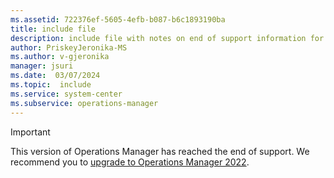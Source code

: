 ```yaml
---
ms.assetid: 722376ef-5605-4efb-b087-b6c1893190ba
title: include file
description: include file with notes on end of support information for 1801 and 1807, notes for use in all articles under 1801 and 1807 monikers
author: PriskeyJeronika-MS
ms.author: v-gjeronika
manager: jsuri
ms.date:  03/07/2024
ms.topic:  include
ms.service: system-center
ms.subservice: operations-manager
---
```

> [!IMPORTANT]
>
> This version of Operations Manager has reached the end of support. We recommend you to [upgrade to Operations Manager 2022](/SystemCenterDocs/scom/deploy-upgrade-overview.md).
